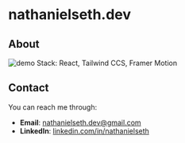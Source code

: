 # nathanielseth.dev

## About

![demo](https://github.com/user-attachments/assets/7b819f41-c465-4885-90ec-b6d53c1fff6c)
Stack: React, Tailwind CCS, Framer Motion

## Contact

You can reach me through:
- **Email**: [nathanielseth.dev@gmail.com](mailto:nathanielseth.dev@gmail.com)
- **LinkedIn**: [linkedin.com/in/nathanielseth](https://linkedin.com/in/nathanielseth)
